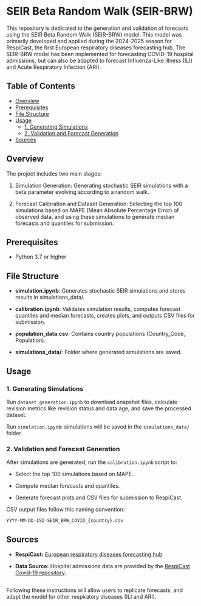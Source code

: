 # SEIR Beta Random Walk (SEIR-BRW) 

This repository is dedicated to the generation and validation of forecasts using the SEIR Beta Random Walk (SEIR-BRW) model. This model was primarily developed and applied during the 2024-2025 season for RespiCast, the first European respiratory diseases forecasting hub. The SEIR-BRW model has been implemented for forecasting COVID-19 hospital admissions, but can also be adapted to forecast Influenza-Like Illness (ILI) and Acute Respiratory Infection (ARI).

## Table of Contents

- [Overview](#overview)
- [Prerequisites](#prerequisites)
- [File Structure](#file-structure)
- [Usage](#usage)
  - [1. Generating Simulations](#1-generating-simulations)
  - [2. Validation and Forecast Generation](#2-validation-and-forecast-generation)
- [Sources](#sources)

## Overview

The project includes two main stages:

1. Simulation Generation: Generating stochastic SEIR simulations with a beta parameter evolving according to a random walk.

2. Forecast Calibration and Dataset Generation: Selecting the top 100 simulations based on MAPE (Mean Absolute Percentage Error) of observed data, and using these simulations to generate median forecasts and quantiles for submission.

## Prerequisites

- Python 3.7 or higher

## File Structure

- **simulation.ipynb**: Generates stochastic SEIR simulations and stores results in simulations_data/.

- **calibration.ipynb**: Validates simulation results, computes forecast quantiles and median forecasts, creates plots, and outputs CSV files for submission.

- **population_data.csv**: Contains country populations (Country_Code, Population).

- **simulations_data/**: Folder where generated simulations are saved.



## Usage

### 1. Generating Simulations

Run `dataset_generation.ipynb` to download snapshot files, calculate revision metrics like revision status and data age, and save the processed dataset.

Run `simulation.ipynb`: simulations will be saved in the `simulations_data/` folder.

### 2. Validation and Forecast Generation

After simulations are generated, run the `calibration.ipynb` script to:

- Select the top 100 simulations based on MAPE.

- Compute median forecasts and quantiles.

- Generate forecast plots and CSV files for submission to RespiCast.

CSV output files follow this naming convention:

```bash
YYYY-MM-DD-ISI-SEIR_BRW_COVID_{country}.csv
```

## Sources

- **RespiCast:** [European respiratory diseases forecasting hub](https://github.com/european-modelling-hubs/RespiCast-Covid19)

- **Data Source:** Hospital admissions data are provided by the [RespiCast Covid-19 repository](https://github.com/european-modelling-hubs/RespiCast-Covid19).

##

Following these instructions will allow users to replicate forecasts, and adapt the model for other respiratory diseases (ILI and ARI).
